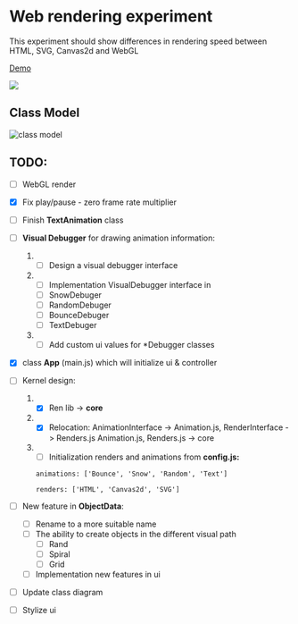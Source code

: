 # Web rendering experiment
This experiment should show differences in rendering speed between HTML, SVG, Canvas2d and WebGL

[Demo](https://ilopx.github.io/experiment-web-renders-html-svg-canvas2d-webGL/ "Demo")

![](https://raw.githubusercontent.com/ilopX/experiment-web-renders-html-svg-canvas2d-webGL/master/preview.gif)

## Class Model
![class model](https://raw.githubusercontent.com/ilopX/experiment-web-renders-html-svg-canvas2d-webGL/master/classModel.png)

## TODO:
- [ ] WebGL render
- [x] Fix play/pause - zero frame rate multiplier
- [ ] Finish **TextAnimation** class
- [ ] **Visual Debugger** for drawing animation information:
	1. - [ ] Design a visual debugger interface 
	2. - [ ] Implementation VisualDebugger interface in
		- [ ] SnowDebuger
		- [ ] RandomDebuger
		- [ ] BounceDebuger
		- [ ] TextDebuger
	3. - [ ] Add custom ui values for \*Debugger classes
- [x] class **App** (main.js) which will initialize ui & controller
- [ ] Kernel design:
	1. - [x] Ren lib -> **core**
	2. - [x] Relocation: 
				AnimationInterface -> Animation.js,
				RenderInterface -> Renders.js
				Animation.js, Renders.js -> core
	3. - [ ] Initialization renders and animations from **config.js:**
		
		```animations: ['Bounce', 'Snow', 'Random', 'Text']```
		
		```renders: ['HTML', 'Canvas2d', 'SVG']```
- [ ] New feature in **ObjectData**:
	- [ ] Rename to a more suitable name 
	- [ ] The ability to create objects in the different visual path
        - [ ] Rand
		- [ ] Spiral
		- [ ] Grid
	- [ ] Implementation new features in ui
- [ ] Update class diagram
- [ ] Stylize ui


